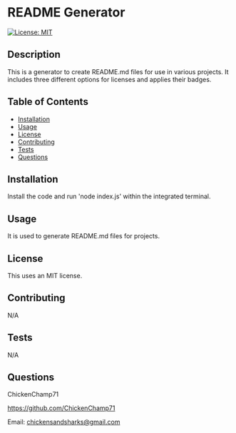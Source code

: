 # README Generator
  [![License: MIT](https://img.shields.io/badge/License-MIT-yellow.svg)](https://opensource.org/licenses/MIT)

  ## Description

  This is a generator to create README.md files for use in various projects. It includes three different options for licenses and applies their badges.

  ## Table of Contents

  - [Installation](#installation)
  - [Usage](#usage)
  - [License](#license)
  - [Contributing](#contributing)
  - [Tests](#tests)
  - [Questions](#questions)

  ## Installation

  Install the code and run 'node index.js' within the integrated terminal.

  ## Usage

  It is used to generate README.md files for projects.

  ## License

  This uses an MIT license.

  ## Contributing

  N/A

  ## Tests

  N/A

  ## Questions

  ChickenChamp71

  https://github.com/ChickenChamp71

  Email: chickensandsharks@gmail.com